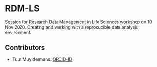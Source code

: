 # RDM-LS
Session for Research Data Management in Life Sciences workshop on 10 Nov 2020. Creating and working with a reproducible data analysis environment. 

## Contributors
- Tuur Muyldermans: [ORCID-ID](https://orcid.org/0000-0002-3926-7293)

